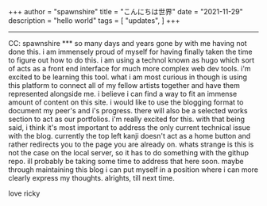 +++
author = "spawnshire"
title = "こんにちは世界"
date = "2021-11-29"
description = "hello world"
tags = [
    "updates",
]
+++
***
CC: spawnshire ***
so many days and years gone by with me having not done this. i am immensely proud of myself for having finally taken the time to figure out how to do this. i am using a technol known as hugo which sort of acts as a front end interface for much more complex web dev tools. i'm excited to be learning this tool. what i am most curious in though is using this platform to connect all of my fellow artists together and have them represented alongside me. i believe i can find a way to fit an immense amount of content on this site. i would like to use the blogging format to document my peer's and i's progress. there will also be a selected works section to act as our portfolios. i'm really excited for this. with that being said, i think it's most important to address the only current technical issue with the blog. currently the top left kanji doesn't act as a home button and rather redirects you to the page you are already on. whats strange is this is not the case on the local server, so it has to do something with the githup repo. ill probably be taking some time to address that here soon. maybe through maintaining this blog i can put myself in a position where i can more clearly express my thoughts. alrights, till next time.

love ricky
